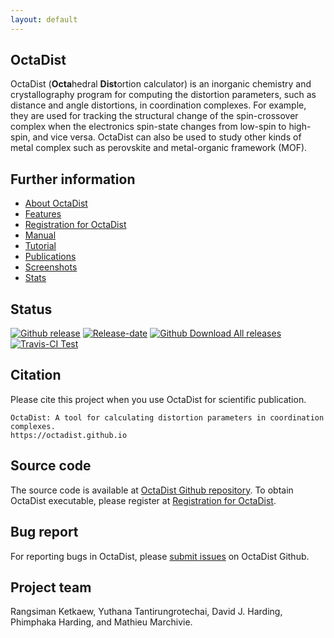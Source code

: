 ```yaml
---
layout: default
---
```


## OctaDist

OctaDist (**Octa**hedral **Dist**ortion calculator) 
is an inorganic chemistry and crystallography program for computing the distortion parameters, 
such as distance and angle distortions, in coordination complexes. 
For example, they are used for tracking the structural change of the spin-crossover complex 
when the electronics spin-state changes from low-spin to high-spin, and vice versa. 
OctaDist can also be used to study other kinds of metal complex 
such as perovskite and metal-organic framework (MOF).

## Further information

- [About OctaDist](./about.md)
- [Features](./features.md)
- [Registration for OctaDist][regis-link]
- [Manual](./manual.md)
- [Tutorial](./tutorial.md)
- [Publications](./publications.md)
- [Screenshots](./screenshots.md)
- [Stats](./stats.md)

[regis-link]: https://cutt.ly/regis-octadist

## Status

[![Github release][latest-badge]][latest-link]
[![Release-date][rel-date]][latest-link]
[![Github Download All releases][Download-badge]][Download-link]
[![Travis-CI Test][Travis-badge]][Travis-link]

[latest-badge]: https://img.shields.io/github/release/OctaDist/octadist.svg
[latest-link]: https://github.com/OctaDist/OctaDist/releases/latest
[rel-date]: https://img.shields.io/github/release-date/octadist/octadist.svg
[Download-badge]: https://img.shields.io/github/downloads/OctaDist/octadist/total.svg
[Download-link]: https://github.com/OctaDist/OctaDist/releases
[Travis-badge]: https://img.shields.io/travis/OctaDist/OctaDist/master.svg
[Travis-link]: https://travis-ci.org/OctaDist/OctaDist

## Citation

Please cite this project when you use OctaDist for scientific publication.

```
OctaDist: A tool for calculating distortion parameters in coordination complexes.
https://octadist.github.io
```

## Source code

The source code is available at [OctaDist Github repository][octadist-github].
To obtain OctaDist executable, please register at [Registration for OctaDist](https://cutt.ly/regis-octadist).

[octadist-github]: https://github.com/OctaDist/OctaDist

## Bug report

For reporting bugs in OctaDist, please [submit issues][submit-issues-link] on OctaDist Github.

[submit-issues-link]: https://github.com/OctaDist/OctaDist/issues

## Project team

Rangsiman Ketkaew, Yuthana Tantirungrotechai, David J. Harding, 
Phimphaka Harding, and Mathieu Marchivie.
  
